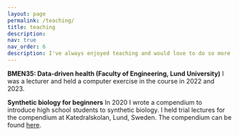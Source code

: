 ```yaml
---
layout: page
permalink: /teaching/
title: teaching
description: 
nav: true
nav_order: 6
description: I've always enjoyed teaching and would love to do so more in the future.
---
```


**BMEN35: Data-driven health (Faculty of Engineering, Lund University)** 
I was a lecturer and held a computer exercise in the course in 2022 and 2023. 

**Synthetic biology for beginners**
In 2020 I wrote a compendium to introduce high school students to synthetic biology. I held trial lectures for the compendium at Katedralskolan, Lund, Sweden. The compendium can be found <a href="../assets/pdf/sb_for_beginners.pdf">here</a>.


